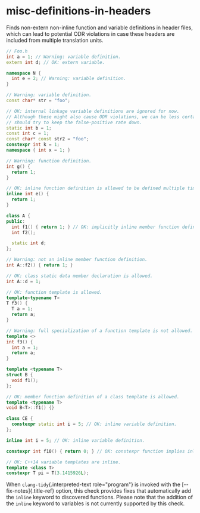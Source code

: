 # misc-definitions-in-headers

Finds non-extern non-inline function and variable definitions in header
files, which can lead to potential ODR violations in case these headers
are included from multiple translation units.

```c++
// Foo.h
int a = 1; // Warning: variable definition.
extern int d; // OK: extern variable.

namespace N {
  int e = 2; // Warning: variable definition.
}

// Warning: variable definition.
const char* str = "foo";

// OK: internal linkage variable definitions are ignored for now.
// Although these might also cause ODR violations, we can be less certain and
// should try to keep the false-positive rate down.
static int b = 1;
const int c = 1;
const char* const str2 = "foo";
constexpr int k = 1;
namespace { int x = 1; }

// Warning: function definition.
int g() {
  return 1;
}

// OK: inline function definition is allowed to be defined multiple times.
inline int e() {
  return 1;
}

class A {
public:
  int f1() { return 1; } // OK: implicitly inline member function definition is allowed.
  int f2();

  static int d;
};

// Warning: not an inline member function definition.
int A::f2() { return 1; }

// OK: class static data member declaration is allowed.
int A::d = 1;

// OK: function template is allowed.
template<typename T>
T f3() {
  T a = 1;
  return a;
}

// Warning: full specialization of a function template is not allowed.
template <>
int f3() {
  int a = 1;
  return a;
}

template <typename T>
struct B {
  void f1();
};

// OK: member function definition of a class template is allowed.
template <typename T>
void B<T>::f1() {}

class CE {
  constexpr static int i = 5; // OK: inline variable definition.
};

inline int i = 5; // OK: inline variable definition.

constexpr int f10() { return 0; } // OK: constexpr function implies inline.

// OK: C++14 variable templates are inline.
template <class T>
constexpr T pi = T(3.1415926L);
```

When `clang-tidy`{.interpreted-text role="program"} is invoked with the
[\--fix-notes]{.title-ref} option, this check provides fixes that
automatically add the `inline` keyword to discovered functions. Please
note that the addition of the `inline` keyword to variables is not
currently supported by this check.
